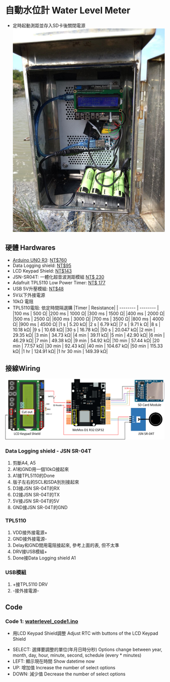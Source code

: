 # 自動水位計 Water Level Meter
- 定時起動測距並存入SD卡後關閉電源
![Water Level Meter](./imgs/photo.jpg)

## 硬體 Hardwares
- [Arduino UNO R3](https://docs.arduino.cc/hardware/uno-rev3): [NT$760](https://www.taiwansensor.com.tw/product/arduino-uno-r3-%E7%BE%A9%E5%A4%A7%E5%88%A9%E5%8E%9F%E8%A3%9D-arduino-uno-rev33-%E9%96%8B%E7%99%BC%E6%9D%BF-made-in-italy/)
- Data Logging shield: [NT$95](https://www.taiwansensor.com.tw/product/arduino-data-logging-shield-%E6%95%B8%E6%93%9A%E8%B3%87%E6%96%99%E7%B4%80%E9%8C%84%E6%93%B4%E5%85%85%E6%9D%BF-%E5%85%A7%E5%BB%BA%E6%99%82%E9%90%98%E6%A8%A1%E7%B5%84/)
- LCD Keypad Shield: [NT$143](https://www.taiwaniot.com.tw/product/arduino-lcd-keypad-shield-lcd1602-%E6%B6%B2%E6%99%B6%E6%8C%89%E9%8D%B5%E6%93%B4%E5%B1%95%E6%9D%BF/)
- JSN-SR04T: 一體化超音波測距模組 [NT$ 230](https://www.jmaker.com.tw/products/jsn-sr04t)
- Adafruit TPL5110 Low Power Timer: [NT$ 177](https://www.digikey.tw/zh/products/detail/adafruit-industries-llc/3435/6817229?utm_adgroup=General&utm_source=google&utm_medium=cpc&utm_campaign=PMax%20Shopping_Product_High%20ROAS&utm_term=&productid=6817229&utm_content=General&utm_id=go_cmp-17816677620_adg-_ad-__dev-c_ext-_prd-6817229_sig-Cj0KCQiA4Y-sBhC6ARIsAGXF1g7mh5dq-jS-meWzVdt6N0Bxc7rBbIxxHn7A2hlxktgEKeGiNdYmplUaAk5OEALw_wcB&gad_source=1&gclid=Cj0KCQiA4Y-sBhC6ARIsAGXF1g7mh5dq-jS-meWzVdt6N0Bxc7rBbIxxHn7A2hlxktgEKeGiNdYmplUaAk5OEALw_wcB)
- USB 5V升壓模組: [NT$48](https://www.taiwaniot.com.tw/product/dc-dc%E5%8D%87%E5%A3%93%E6%A8%A1%E7%B5%840-95v%E5%8D%875v-600ma-usb%E5%8D%87%E5%A3%93%E9%9B%BB%E8%B7%AF%E6%9D%BF-%E8%A1%8C%E5%8B%95%E9%9B%BB%E6%BA%90/)
- 5V以下外接電源
- 10kΩ 電阻
- TPL5110電阻: 依定時間隔選購
|Timer | Resistance|
| -------- | -------- |
|100 ms | 500 Ω|
|200 ms | 1000 Ω|
|300 ms | 1500 Ω|
|400 ms | 2000 Ω|
|500 ms | 2500 Ω|
|600 ms | 3000 Ω|
|700 ms | 3500 Ω|
|800 ms | 4000 Ω|
|900 ms | 4500 Ω|
|1 s | 5.20 kΩ|
|2 s | 6.79 kΩ|
|7 s | 9.71 k Ω|
|8 s | 10.18 kΩ|
|9 s | 10.68 kΩ|
|30 s | 16.78 kΩ|
|50 s | 20.047 kΩ|
|2 min | 29.35 kΩ|
|3 min | 34.73 kΩ|
|4 min | 39.11 kΩ|
|5 min | 42.90 kΩ|
|6 min | 46.29 kΩ|
|7 min | 49.38 kΩ|
|9 min | 54.92 kΩ|
|10 min | 57.44 kΩ|
|20 min | 77.57 kΩ|
|30 min | 92.43 kΩ|
|40 min | 104.67 kΩ|
|50 min | 115.33 kΩ|
|1 hr | 124.91 kΩ|
|1 hr 30 min | 149.39 kΩ|

## 接線Wiring
![Water Level Meter layout](./imgs/layout.png)

### Data Logging shield - JSN SR-04T
 1. 剪斷A4, A5
 2. A1和GND用一個10kΩ接起來
 3. A1接TPL5110的Done
 4. 版子左右的SCL和SDA別別接起來
 5. D3接JSN SR-04T的RX
 6. D2接JSN SR-04T的TX
 7. 5V接JSN SR-04T的5V
 8. GND接JSN SR-04T的GND

### TPL5110
1. VDD接外接電源+
2. GND接外接電源-
3. Delay和GND間用電阻接起來, 參考上面的表, 但不太準
4. DRV接USB模組+
5. Done接Data Logging shield A1

### USB模組
1. +接TPL5110 DRV
2. -接外接電源-

## Code

### Code 1: [waterlevel_code1.ino](waterlevel_code1.ino)
 - 用LCD Keypad Shield調整 Adjust RTC with buttons of the LCD Keypad Shield
  * SELECT: 選擇要調整的單位(年月日時分秒) Options change between year, month, day, hour, minute, second, schedule (every * minutes)
  * LEFT: 顯示現在時間 Show datetime now
  * UP: 增加值 Increase the number of select options
  * DOWN: 減少值 Decrease the number of select options
